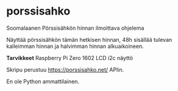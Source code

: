 # porssisahko
Soomalaanen Pörssisähkön hinnan ilmoittava ohjelema

Näyttää pörssisähkön tämän hetkisen hinnan, 48h sisällää tulevan kalleimman hinnan ja halvimman hinnan alkuaikoineen.

**Tarvikkeet**
Raspberry Pi Zero
1602 LCD i2c näyttö

Skripu perustuu https://porssisahko.net/ APIin.

En ole Python ammattilainen.
